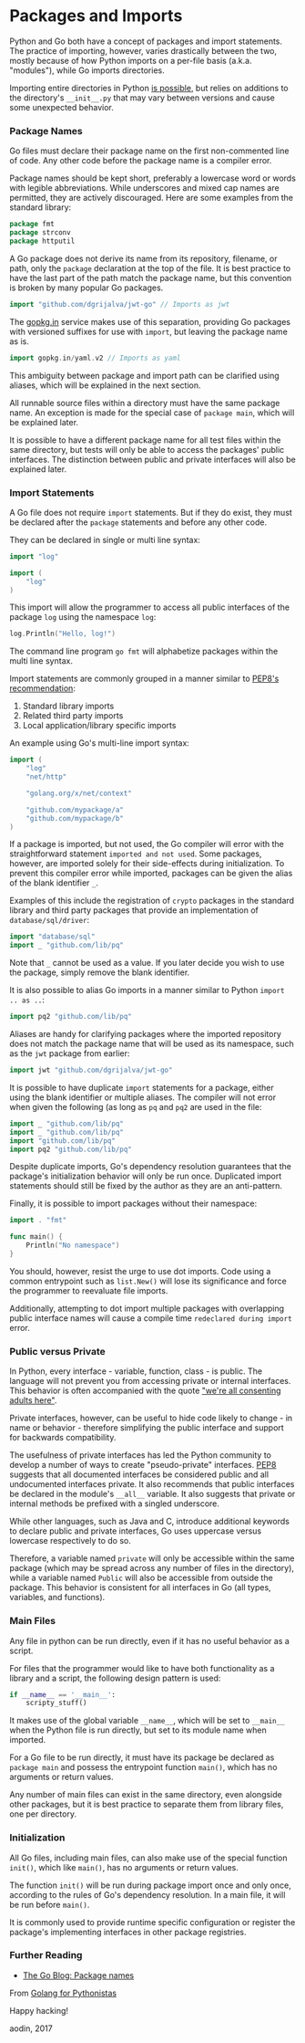 # Packages and Imports

Python and Go both have a concept of packages and import statements. The practice of importing, however, varies drastically between the two, mostly because of how Python imports on a per-file basis (a.k.a. "modules"), while Go imports directories.

Importing entire directories in Python [is possible](https://stackoverflow.com/q/1057431), but relies on additions to the directory's `__init__.py` that may vary between versions and cause some unexpected behavior.


### Package Names

Go files must declare their package name on the first non-commented line of code. Any other code before the package name is a compiler error.

Package names should be kept short, preferably a lowercase word or words with legible abbreviations. While underscores and mixed cap names are permitted, they are actively discouraged. Here are some examples from the standard library:

```go
package fmt
package strconv
package httputil
```

A Go package does not derive its name from its repository, filename, or path, only the `package` declaration at the top of the file. It is best practice to have the last part of the path match the package name, but this convention is broken by many popular Go packages.

```go
import "github.com/dgrijalva/jwt-go" // Imports as jwt
```

The [gopkg.in](gopkg.in) service makes use of this separation, providing Go packages with versioned suffixes for use with `import`, but leaving the package name as is.

```go
import gopkg.in/yaml.v2 // Imports as yaml
```

This ambiguity between package and import path can be clarified using aliases, which will be explained in the next section.

All runnable source files within a directory must have the same package name. An exception is made for the special case of `package main`, which will be explained later.

It is possible to have a different package name for all test files within the same directory, but tests will only be able to access the packages' public interfaces. The distinction between public and private interfaces will also be explained later.


### Import Statements

A Go file does not require `import` statements. But if they do exist, they must be declared after the `package` statements and before any other code.

They can be declared in single or multi line syntax:

```go
import "log"

import (
    "log"
)
```

This import will allow the programmer to access all public interfaces of the package `log` using the namespace `log`:

```go
log.Println("Hello, log!")
```

The command line program `go fmt` will alphabetize packages within the multi line syntax.

Import statements are commonly grouped in a manner similar to [PEP8's recommendation](https://www.python.org/dev/peps/pep-0008/#imports):

1. Standard library imports
1. Related third party imports
1. Local application/library specific imports

An example using Go's multi-line import syntax:

```go
import (
    "log"
    "net/http"

    "golang.org/x/net/context"

    "github.com/mypackage/a"
    "github.com/mypackage/b"
)
```

If a package is imported, but not used, the Go compiler will error with the straightforward statement `imported and not used`. Some packages, however, are imported solely for their side-effects during initialization. To prevent this compiler error while imported, packages can be given the alias of the blank identifier `_`.

Examples of this include the registration of `crypto` packages in the standard library and third party packages that provide an implementation of `database/sql/driver`:

```go
import "database/sql"
import _ "github.com/lib/pq"
```

Note that `_` cannot be used as a value. If you later decide you wish to use the package, simply remove the blank identifier.

It is also possible to alias Go imports in a manner similar to Python `import .. as ..`:

```go
import pq2 "github.com/lib/pq"
```

Aliases are handy for clarifying packages where the imported repository does not match the package name that will be used as its namespace, such as the `jwt` package from earlier:

```go
import jwt "github.com/dgrijalva/jwt-go"
```

It is possible to have duplicate `import` statements for a package, either using the blank identifier or multiple aliases. The compiler will not error when given the following (as long as `pq` and `pq2` are used in the file:

```go
import _ "github.com/lib/pq"
import _ "github.com/lib/pq"
import "github.com/lib/pq"
import pq2 "github.com/lib/pq"
```

Despite duplicate imports, Go's dependency resolution guarantees that the package's initialization behavior will only be run once. Duplicated import statements should still be fixed by the author as they are an anti-pattern.

Finally, it is possible to import packages without their namespace:

```go
import . "fmt"

func main() {
    Println("No namespace")
}
```

You should, however, resist the urge to use dot imports. Code using a common entrypoint such as `list.New()` will lose its significance and force the programmer to reevaluate file imports. 

Additionally, attempting to dot import multiple packages with overlapping public interface names will cause a compile time `redeclared during import` error.


### Public versus Private

In Python, every interface - variable, function, class - is public. The language will not prevent you from accessing private or internal interfaces. This behavior is often accompanied with the quote ["we're all consenting adults here"](https://mail.python.org/pipermail/tutor/2003-October/025932.html).

Private interfaces, however, can be useful to hide code likely to change - in name or behavior - therefore simplifying the public interface and support for backwards compatibility.

The usefulness of private interfaces has led the Python community to develop a number of ways to create "pseudo-private" interfaces. [PEP8](https://www.python.org/dev/peps/pep-0008/#public-and-internal-interfaces) suggests that all documented interfaces be considered public and all undocumented interfaces private. It also recommends that public interfaces be declared in the module's `__all__` variable. It also suggests that private or internal methods be prefixed with a singled underscore.

While other languages, such as Java and C, introduce additional keywords to declare public and private interfaces, Go uses uppercase versus lowercase respectively to do so.

Therefore, a variable named `private` will only be accessible within the same package (which may be spread across any number of files in the directory), while a variable named `Public` will also be accessible from outside the package. This behavior is consistent for all interfaces in Go (all types, variables, and functions).


### Main Files

Any file in python can be run directly, even if it has no useful behavior as a script.

For files that the programmer would like to have both functionality as a library and a script, the following design pattern is used:

```py
if __name__ == '__main__':
    scripty_stuff()
```

It makes use of the global variable `__name__`, which will be set to `__main__` when the Python file is run directly, but set to its module name when imported.

For a Go file to be run directly, it must have its package be declared as `package main` and possess the entrypoint function `main()`, which has no arguments or return values.

Any number of main files can exist in the same directory, even alongside other packages, but it is best practice to separate them from library files, one per directory.


### Initialization

All Go files, including main files, can also make use of the special function `init()`, which like `main()`, has no arguments or return values.

The function `init()` will be run during package import once and only once, according to the rules of Go's dependency resolution. In a main file, it will be run before `main()`.

It is commonly used to provide runtime specific configuration or register the package's implementing interfaces in other package registries.


### Further Reading

* [The Go Blog: Package names](https://blog.golang.org/package-names)


From [Golang for Pythonistas](https://github.com/aodin/golang-for-pythonistas)

Happy hacking!

aodin, 2017
